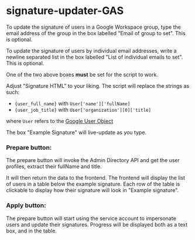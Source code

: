 # signature-updater-GAS

To update the signature of users in a Google Workspace group, type the email address of the group in the box labelled "Email of group to set". This is optional.

To update the signature of users by individual email addresses, write a newline separated list in the box labelled "List of individual emails to set". This is optional.

One of the two above boxes __must__ be set for the script to work.

Adjust "Signature HTML" to your liking. The script will replace the strings as such:
- `{user_full_name}` with `User['name']['fullName]`
- `{user_job_title}` with `User['organization'][0]['title]`

where `User` refers to the [Google User Object](https://developers.google.com/admin-sdk/directory/reference/rest/v1/users#User)

The box "Example Signature" will live-update as you type. 

### Prepare button:

The prepare button will invoke the Admin Directory API and get the user profiles, extract their fullName and title.

It will then return the data to the frontend. The frontend will display the list of users in a table below the example signature. Each row of the table is clickable to display how their signature will look in "Example signature".

### Apply button:

The prepare button will start using the service account to impersonate users and update their signatures. Progress will be displayed both as a text box, and in the table.